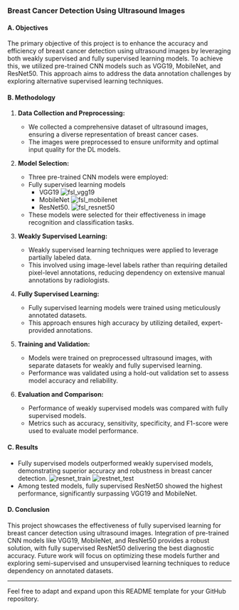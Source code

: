 ### Breast Cancer Detection Using Ultrasound Images

#### A. Objectives
The primary objective of this project is to enhance the accuracy and efficiency of breast cancer detection using ultrasound images by leveraging both weakly supervised and fully supervised learning models. To achieve this, we utilized pre-trained CNN models such as VGG19, MobileNet, and ResNet50. This approach aims to address the data annotation challenges by exploring alternative supervised learning techniques.

#### B. Methodology
1. **Data Collection and Preprocessing:**
   - We collected a comprehensive dataset of ultrasound images, ensuring a diverse representation of breast cancer cases.
   - The images were preprocessed to ensure uniformity and optimal input quality for the DL models.

2. **Model Selection:**
   - Three pre-trained CNN models were employed:
   - Fully supervised learning models
      - VGG19
        ![fsl_vgg19](https://github.com/ChristianthomasBADOLO/Enhanced_and_Full_Supervision_in_Breast_Cancer_Detection/assets/167626485/8d916217-dc1a-4321-bf99-c2339365cf94)
      - MobileNet
        ![fsl_mobilenet](https://github.com/ChristianthomasBADOLO/Enhanced_and_Full_Supervision_in_Breast_Cancer_Detection/assets/167626485/3ff28d8b-b48a-43bd-b1bf-90029dd2daf0)
      - ResNet50.
        ![fsl_resnet50](https://github.com/ChristianthomasBADOLO/Enhanced_and_Full_Supervision_in_Breast_Cancer_Detection/assets/167626485/b014928c-7546-464e-af14-be92ebfcff5b)
   - These models were selected for their effectiveness in image recognition and classification tasks.

3. **Weakly Supervised Learning:**
   - Weakly supervised learning techniques were applied to leverage partially labeled data.
   - This involved using image-level labels rather than requiring detailed pixel-level annotations, reducing dependency on extensive manual annotations by radiologists.

4. **Fully Supervised Learning:**
   - Fully supervised learning models were trained using meticulously annotated datasets.
   - This approach ensures high accuracy by utilizing detailed, expert-provided annotations.

5. **Training and Validation:**
   - Models were trained on preprocessed ultrasound images, with separate datasets for weakly and fully supervised learning.
   - Performance was validated using a hold-out validation set to assess model accuracy and reliability.

6. **Evaluation and Comparison:**
   - Performance of weakly supervised models was compared with fully supervised models.
   - Metrics such as accuracy, sensitivity, specificity, and F1-score were used to evaluate model performance.

#### C. Results
- Fully supervised models outperformed weakly supervised models, demonstrating superior accuracy and robustness in breast cancer detection.
  ![resnet_train](https://github.com/ChristianthomasBADOLO/Enhanced_and_Full_Supervision_in_Breast_Cancer_Detection/assets/167626485/1353db59-42f6-4017-b285-1134017f8bc9)
  ![restnet_test](https://github.com/ChristianthomasBADOLO/Enhanced_and_Full_Supervision_in_Breast_Cancer_Detection/assets/167626485/c1c99395-44c2-4bcd-b81c-7977ed5d7ab2)
- Among tested models, fully supervised ResNet50 showed the highest performance, significantly surpassing VGG19 and MobileNet.

#### D. Conclusion
This project showcases the effectiveness of fully supervised learning for breast cancer detection using ultrasound images. Integration of pre-trained CNN models like VGG19, MobileNet, and ResNet50 provides a robust solution, with fully supervised ResNet50 delivering the best diagnostic accuracy. Future work will focus on optimizing these models further and exploring semi-supervised and unsupervised learning techniques to reduce dependency on annotated datasets.

---

Feel free to adapt and expand upon this README template for your GitHub repository.
